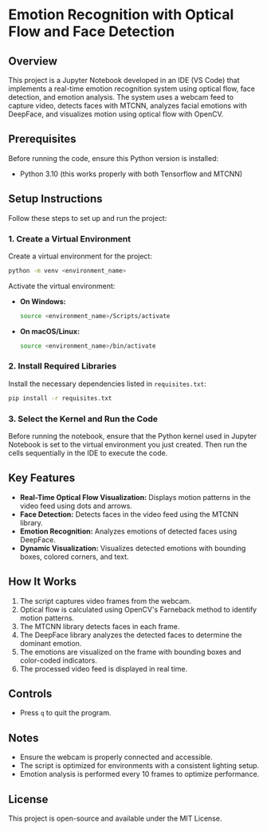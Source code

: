 # Emotion Recognition with Optical Flow and Face Detection

## Overview

This project is a Jupyter Notebook developed in an IDE (VS Code) that implements a real-time emotion recognition system using optical flow, face detection, and emotion analysis. The system uses a webcam feed to capture video, detects faces with MTCNN, analyzes facial emotions with DeepFace, and visualizes motion using optical flow with OpenCV.

## Prerequisites

Before running the code, ensure this Python version is installed:

- Python 3.10 (this works properly with both Tensorflow and MTCNN)

## Setup Instructions

Follow these steps to set up and run the project:

### 1. Create a Virtual Environment

Create a virtual environment for the project:

```bash
python -m venv <environment_name>
```

Activate the virtual environment:

- **On Windows:**
  ```bash
  source <environment_name>/Scripts/activate
  ```
- **On macOS/Linux:**
  ```bash
  source <environment_name>/bin/activate
  ```

### 2. Install Required Libraries

Install the necessary dependencies listed in `requisites.txt`:

```bash
pip install -r requisites.txt
```

### 3. Select the Kernel and Run the Code

Before running the notebook, ensure that the Python kernel used in Jupyter Notebook is set to the virtual environment you just created.
Then run the cells sequentially in the IDE to execute the code.



## Key Features

- **Real-Time Optical Flow Visualization:** Displays motion patterns in the video feed using dots and arrows.
- **Face Detection:** Detects faces in the video feed using the MTCNN library.
- **Emotion Recognition:** Analyzes emotions of detected faces using DeepFace.
- **Dynamic Visualization:** Visualizes detected emotions with bounding boxes, colored corners, and text.

## How It Works

1. The script captures video frames from the webcam.
2. Optical flow is calculated using OpenCV's Farneback method to identify motion patterns.
3. The MTCNN library detects faces in each frame.
4. The DeepFace library analyzes the detected faces to determine the dominant emotion.
5. The emotions are visualized on the frame with bounding boxes and color-coded indicators.
6. The processed video feed is displayed in real time.

## Controls

- Press `q` to quit the program.

## Notes

- Ensure the webcam is properly connected and accessible.
- The script is optimized for environments with a consistent lighting setup.
- Emotion analysis is performed every 10 frames to optimize performance.

## License

This project is open-source and available under the MIT License.

